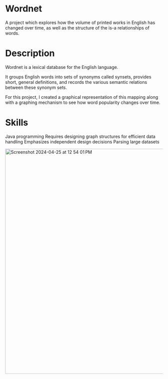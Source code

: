 # Wordnet
A project which explores how the volume of printed works in English has changed over time, as well as the structure of the is-a relationships of words.

# Description
Wordnet is a lexical database for the English language.

It groups English words into sets of synonyms called synsets, provides short, general definitions, and records the various semantic relations between these synonym sets.

For this project, I created a graphical representation of this mapping along with a graphing mechanism to see how word popularity changes over time.

# Skills
Java programming
Requires designing graph structures for efficient data handling
Emphasizes independent design decisions
Parsing large datasets

<img width="721" alt="Screenshot 2024-04-25 at 12 54 01 PM" src="https://github.com/anhvo2712/Wordnet/assets/146797707/78ee0e34-6161-440a-a7c2-0c904ff0de24">
